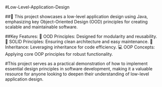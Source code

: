 #Low-Level-Application-Design

##🌟 This project showcases a low-level application design using Java, emphasizing key Object-Oriented Design (OOD) principles for creating scalable and maintainable software.

##Key Features:
🔧 OOD Principles: Designed for modularity and reusability.
📏 SOLID Principles: Ensuring clean architecture and easy maintenance.
🧬 Inheritance: Leveraging inheritance for code efficiency.
💻 OOP Concepts: Applying core OOP principles for robust functionality.

#This project serves as a practical demonstration of how to implement essential design principles in software development, making it a valuable resource for anyone looking to deepen their understanding of low-level application design.

